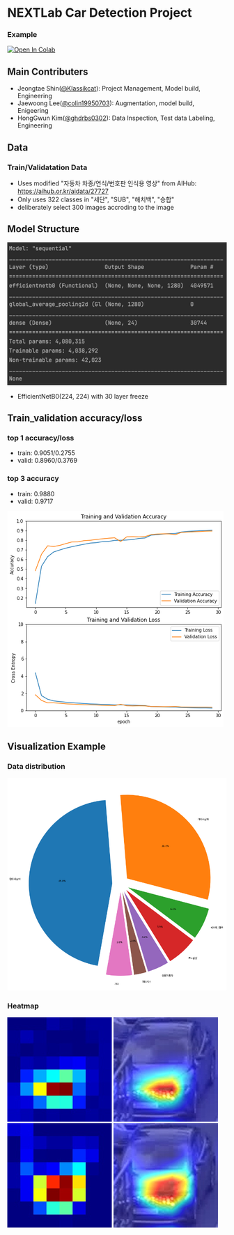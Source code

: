 # NEXTLab Car Detection Project

### Example
[![Open In Colab](https://colab.research.google.com/assets/colab-badge.svg)](https://colab.research.google.com/github/googlecolab/colabtools/blob/master/notebooks/colab-github-demo.ipynb)

## Main Contributers
- Jeongtae Shin(<a href="https://github.com/Klassikcat">@Klassikcat</a>): Project Management, Model build, Engineering
- Jaewoong Lee(<a href="https://github.com/colin19950703">@colin19950703</a>): Augmentation, model build, Enigeering
- HongGwun Kim(<a href="https://github.com/ghdrbs0302">@ghdrbs0302</a>): Data Inspection, Test data Labeling, Engineering

## Data
### Train/Validatation Data
- Uses modified "자동차 차종/연식/번호판 인식용 영상" from AIHub: <a href="https://aihub.or.kr/aidata/27727"> https://aihub.or.kr/aidata/27727 </a>
- Only uses 322 classes in "세단", "SUB", "해치백", "승합"
- deliberately select 300 images accroding to the image  

## Model Structure
<img src="./image/model.png"></a>
- EfficientNetB0(224, 224) with 30 layer freeze

## Train_validation accuracy/loss

### top 1 accuracy/loss
- train: 0.9051/0.2755 
- valid: 0.8960/0.3769

### top 3 accuracy
- train: 0.9880
- valid: 0.9717

<img src="./image/valacc.png">

## Visualization Example

### Data distribution
<img src="./image/pieplot.png">

### Heatmap
<img src="./image/MAH02939_1511.jpg3_gc.jpg">

<img src="./image/MAH02939_1511.jpg3_gcm.jpg">

<img src="./image/MAH02939_1511.jpg3_sa.jpg">

<img src="./image/MAH02939_1511.jpg3_sam.jpg">
